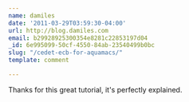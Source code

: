 ```yaml
---
name: damiles
date: '2011-03-29T03:59:30-04:00'
url: http://blog.damiles.com
email: b29928925300354e8281c22853197d04
_id: 6e995099-50cf-4550-84ab-23540499b0bc
slug: "/cedet-ecb-for-aquamacs/"
template: comment

---
```


Thanks for this great tutorial, it's perfectly explained.
